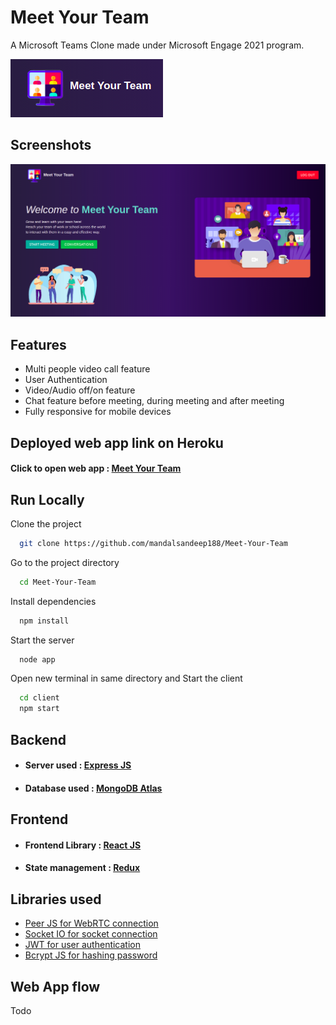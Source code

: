 # Meet Your Team

A Microsoft Teams Clone made under Microsoft Engage 2021 program.

![Logo](./screenshots/Logo.png)

## Screenshots

![App Screenshot](./screenshots/HomeScreen.png)

## Features

- Multi people video call feature
- User Authentication
- Video/Audio off/on feature
- Chat feature before meeting, during meeting and after meeting
- Fully responsive for mobile devices

## Deployed web app link on Heroku

#### Click to open web app : [Meet Your Team](https://meetyourteam.herokuapp.com/)

## Run Locally

Clone the project

```bash
  git clone https://github.com/mandalsandeep188/Meet-Your-Team
```

Go to the project directory

```bash
  cd Meet-Your-Team
```

Install dependencies

```bash
  npm install
```

Start the server

```bash
  node app
```

Open new terminal in same directory and Start the client

```bash
  cd client
  npm start
```

## Backend

- #### Server used : [Express JS](https://expressjs.com/)
- #### Database used : [MongoDB Atlas](https://www.mongodb.com/cloud/atlas)

## Frontend

- #### Frontend Library : [React JS](https://reactjs.org/)
- #### State management : [Redux](https://redux.js.org/)

## Libraries used

- [Peer JS for WebRTC connection](https://peerjs.com)
- [Socket IO for socket connection](https://socket.io/)
- [JWT for user authentication](https://www.npmjs.com/package/jsonwebtoken)
- [Bcrypt JS for hashing password](https://www.npmjs.com/package/bcryptjs)

## Web App flow

Todo
